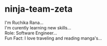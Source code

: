 # ninja-team-zeta <br>
I'm Ruchika Rana...<br>
I'm curently learning new skills...<br>
Role: Software Engineer...<br>
Fun Fact: I love traveling and reading manga's...<br>
